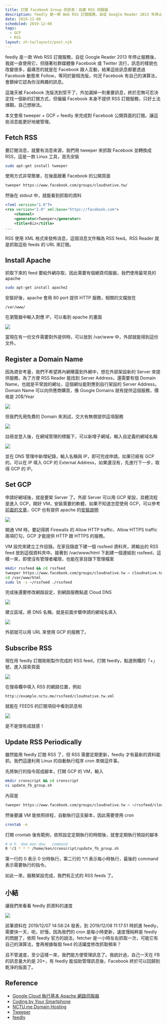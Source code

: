 ```yaml
---
title: 訂閱 Facebook Group 的訊息：自建 RSS 伺服器
description: feedly 是一款 Web RSS 訂閱服務，自從 Google Reader 2013 年停止服務後，我就一直使用它，但隨著社群媒體像 Facebook 或 Twitter 流行，訊息的樣貌也改變很多，偏偏 Facebook 本身不提供 RSS 訂閱服務，只好土法煉鋼，自己想辦法。本文會用 tweeper + GCP + feedly 來完成對 Facebook 公開頁面的訂閱。讓這些消息能更好地被管理。…
date: 2019-12-08
scheduled: 2019-12-08
tags:
  - GCP
  - RSS
layout: zh-tw/layouts/post.njk
---
```


feedly 是一款 Web RSS 訂閱服務，自從 Google Reader 2013 年停止服務後，我就一直使用它，但隨著社群媒體像 Facebook 或 Twitter 流行，訊息的樣貌也改變很多，最痛苦的就是在 Facebook 跟人互動，結果這些訊息都要透過 Facebook 動態來 Follow，等同於變相洗版，何況 Facebook 有自己的演算法，會篩掉它認為你沒興趣的訊息。

這幾天被 Facebook 洗版洗到受不了，外加漏掉一則重要訊息，終於忍無可忍決定找一個新的訂閱方式，但偏偏 Facebook 本身不提供 RSS 訂閱服務，只好土法煉鋼，自己想辦法。

本文會用 tweeper + GCP + feedly 來完成對 Facebook 公開頁面的訂閱。讓這些消息能更好地被管理。

## Fetch RSS

要訂閱消息，就要有消息來源，我們用 tweeper 來抓取 Facebook 並轉換成 RSS，這是一款 Linux 工具，首先安裝

```bash
sudo apt-get install tweeper
```

使用方式非常簡單，在後面跟著 Facebook 的公開頁面

```bash
tweeper https://www.facebook.com/groups/cloudnative.tw/
```

然後在 stdout 中，就能看到抓取的資料

```xml
<?xml version="1.0"?>
<rss version="2.0" xml:base="https://facebook.com">
    <channel>
    <generator>Tweeper</generator>
    <title>Biz</title>
...
```

RSS 使用 XML 格式來發佈消息，這個消息文件稱為 RSS feed。RSS Reader 就是抓取這些 feeds 的 URL 來訂閱。

## Install Apache

抓取下來的 feed 要給外網存取，因此需要有個網頁伺服器，我們使用最常見的 apache

```bash
sudo apt-get install apache2
```

安裝好後，apache 會用 80 port 提供 HTTP 服務，相關的文檔放在

```
/var/www/
```

在瀏覽器中輸入對應 IP，可以看到 apache 的畫面

![](/img/posts/2019/(.*)/feedly-1.png)

當現在有一份文件需要對外提供時，可以放到 /var/www 中，外部就能得到這份文件。

## Register a Domain Name

因為資安考量，我們不希望將內網曝露到外網中，想在外部架設新的 Server 來提供服務，為了方便 RSS Reader 能找到 Server Address，還需要有個 Domain Name，也就是平常說的網址，這個網址能對應到自行架設的 Server Address。Domain Name 可以向供應商購買，像 Google Domains 就有提供這個服務，價格是 20$/Year

![](/img/posts/2019/(.*)/feedly-2.png)

但我們先用免費的 Domain 來測試，交大有無償提供這項服務

![](/img/posts/2019/(.*)/feedly-3.png)

註冊並登入後，在網域管理的標籤下，可以新增子網域，輸入自定義的網域名稱

![](/img/posts/2019/(.*)/feedly-4.png)

並在 DNS 管理中新增紀錄，輸入名稱與 IP，即可完成申請。如果已經有 GCP 的，可以在 IP 填入 GCP 的 External Address，如果還沒有，先進行下一步，取得 GCP 的 IP。

## Set GCP

申請好網域後，就是要架 Server 了。外部 Server 可以用 GCP 架設，具體流程是進入 GCP，開好 VM，安裝需要的軟體，如果不知道怎麼使用 GCP，可以參考[前面的文章](https://blog.kenwsc.com/posts/2019/coding-by-your-smartphone/)，GCP 也有提供 apache 的[安裝說明](https://cloud.google.com/compute/docs/tutorials/basic-webserver-apache?hl=zh-tw)

![](/img/posts/2019/(.*)/feedly-5.png)

開通 VM 時，要記得將 Firewalls 的 Allow HTTP traffic、Allow HTTPS traffic 兩項打勾，GCP 才能提供 HTTP 跟 HTTPS 的服務。

VM 設完來建立工作目錄。在家目錄底下建一個 rssfeed 資料夾，將輸出的 RSS feed 放到這個資料夾中。接著到 /var/www/html 下創建一個連結到 rssfeed，這樣一來，即使沒有管理者權限，也能在家目錄下管理檔案

```bash
mkdir rssfeed && cd rssfeed
tweeper https://www.facebook.com/groups/cloudnative.tw > cloudnative.tw.xml
cd /var/www/html
sudo ln -s ~/rssfeed ./rssfeed
```

完成後還要修改網路設定，到網路服務點選 Cloud DNS

![](/img/posts/2019/(.*)/feedly-6.png)

建立區域，將 DNS 名稱，就是前面步驟申請的網域名填入

![](/img/posts/2019/(.*)/feedly-7.png)

外部就可以用 URL 來使用 GCP 的服務了。

## Subscribe RSS

現在用 feedly 訂閱剛剛製作完成的 RSS feed，打開 feedly，點選側欄的「+」號，進入探索頁面

![](/img/posts/2019/(.*)/feedly-8.png)

在搜尋欄中填入 RSS 的網路位置，例如

```
http://example.nctu.me/rssfeed/cloudnative.tw.xml
```

就能在 FEEDS 的訂閱項目中看到訊息啦

![](/img/posts/2019/(.*)/feedly-9.png)

是不是很有成就感！

## Update RSS Periodically

雖然能用 feedly 訂閱 RSS 了，但 RSS 需要定期更新，feedly 才有最新的資料能抓。我們這邊利用 Linux 的自動執行程序 cron 來做這件事。

先將執行的指令寫成腳本，打開 GCP 的 VM，輸入

```bash
mkdir cronscript && cd cronscript
vi update_fb_group.sh
```

內容是

```bash
tweeper https://www.facebook.com/groups/cloudnative.tw > ~/rssfeed/cloudnative.tw.xml
```

然後要讓 VM 能依照排程，自動執行這支腳本，因此需要使用 cron

```bash
crontab -e
```

打開 crontab 後有範例，依照設定定期執行的時間後，就會定期執行預設的腳本

```bash
# m h  dom mon dow   command
0 */1 * * * /home/ken/cronscript/update_fb_group.sh
```

第一行的 0 表示 0 分時執行，第二行的 */1 表示每小時執行，最後的 command 表示需要執行的指令。

如此一來，服務架設完成，我們有正式的 RSS feeds 了。

## 小結

讓我們來看看 feedly 抓資料的速度

![](/img/posts/2019/(.*)/feedly-10.png)

該筆資料在 2019/12/07 14:58:24 發表，到 2019/12/08 11:17:51 時抓進 feedly，需要快一天，呃，好慢。因為我們的 cron 是每小時更新，速度慢純粹是 feedly 的問題了，依照 feedly 官方的說法，fetcher 是一小時左右抓取一次，可能它有自己的演算法，會再根據每個 feed 的活躍度修改抓取頻率？

且不管速度，至少這樣一來，我們能方便管理訊息了。我統計過，自己一天在 FB 的訊息量大約是 20+，有 feedly 能協助管理訊息後，Facebook 終於可以回歸到乾淨的版面了。

## Reference

- [Google Cloud 執行基本 Apache 網路伺服器](https://cloud.google.com/compute/docs/tutorials/basic-webserver-apache?hl=zh-tw)
- [Coding by Your Smartphone](https://medium.com/@ken00535/coding-by-your-smartphone-4dee8438462f)
- [NCTU.me Domain Hosting](https://nctu.me/)
- [Tweeper](http://manpages.ubuntu.com/manpages/bionic/man1/tweeper.1.html)
- [feedly](https://feedly.com/)
